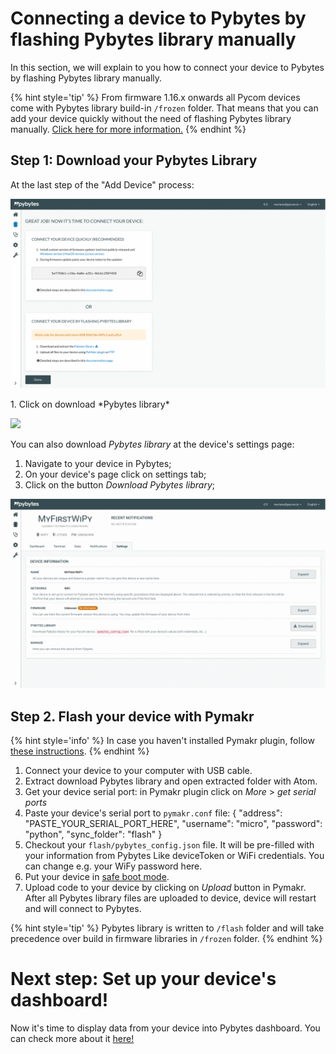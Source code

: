 # Connecting a device to Pybytes by flashing Pybytes library manually

In this section, we will explain to you how to connect your device to Pybytes by flashing Pybytes library manually.

{% hint style='tip' %}
From firmware 1.16.x onwards all Pycom devices come with Pybytes library build-in `/frozen` folder.
That means that you can add your device quickly without the need of flashing Pybytes library manually. [Click here for more information.](quick.md)
{% endhint %}

## Step 1: Download your Pybytes Library
At the last step of the "Add Device" process:
<p><img src ="../../../img/pybytes/add-device-wizard/pybyteslib-box.gif" width="800"></p>
1. Click on download *Pybytes library*
<p><img src ="../../../img/pybytes/pybytes-library-wizard.png" width="550"></p>

You can also download *Pybytes library* at the device's settings page:
1. Navigate to your device in Pybytes;
2. On your device's page click on settings tab;
3. Click on the button *Download Pybytes library*;
<p><img src ="../../../img/pybytes/pybytes-library-download.gif"></p>

## Step 2. Flash your device with Pymakr

{% hint style='info' %}
In case you haven't installed Pymakr plugin, follow [these instructions](../../pymakr/installation/atom.md).
{% endhint %}

1. Connect your device to your computer with USB cable.
2. Extract download Pybytes library and open extracted folder with Atom.
3. Get your device serial port: in Pymakr plugin click on *More* > *get serial ports*
4. Paste your device's serial port to `pymakr.conf` file:
        {
            "address": "PASTE_YOUR_SERIAL_PORT_HERE",
            "username": "micro",
            "password": "python",
            "sync_folder": "flash"
        }
5. Checkout your `flash/pybytes_config.json` file. It will be pre-filled with your information from Pybytes
Like deviceToken or WiFi credentials. You can change e.g. your WiFy password here.
6. Put your device in [safe boot mode](../../gettingstarted/programming/safeboot.html).
7. Upload code to your device by clicking on *Upload* button in Pymakr.
After all Pybytes library files are uploaded to device, device will restart and will connect to Pybytes.

{% hint style='tip' %}
Pybytes library is written to `/flash` folder and will take precedence over build in firmware libraries in `/frozen` folder.
{% endhint %}

# Next step: Set up your device's dashboard!
Now it's time to display data from your device into Pybytes dashboard. You can check more about it [here!](../dashboard/intro.md)
